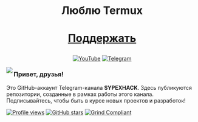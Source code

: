 <h1 align="center">Люблю Termux</h1>



<h1 align="center">
  
[Поддержать](https://yoomoney.ru/to/4100117367004233/0)

</h1>

<p align="center">
<a href="https://youtube.com/@sypexhack"><img title="YouTube" src="https://img.shields.io/badge/YouTube-SYPEXHACK-red?style=for-the-badge&logo=youtube"></a>
<a href="https://t.me/+1MZLhFv1sMJjZmFi"><img title="Telegram" src="https://img.shields.io/badge/Telegram-SYPEXHACK-blue?style=for-the-badge&logo=telegram"></a>
</p>

<img align="left" src="https://i.postimg.cc/YqnXQGHt/sypexhack.png">

### Привет, друзья!

Это GitHub-аккаунт Telegram-канала **SYPEXHACK**. Здесь публикуются репозитории, созданные в рамках работы этого канала. Подписывайтесь, чтобы быть в курсе новых проектов и разработок!

[![Profile views](https://komarev.com/ghpvc/3ка33?username=777-FOXik-777&color=313131)](https://github.com/777-FOXik-777) [![GitHub stars](https://img.shields.io/github/stars/777-FOXik-777?style=flat&color=313131)](https://github.com/777-FOXik-777) [![Grind Compliant](https://img.shields.io/badge/Grind-Compliant-blue?style=flat&labelColor=545454&color=313131)](https://github.com/The-Grindhouse/guidelines)

<br>
